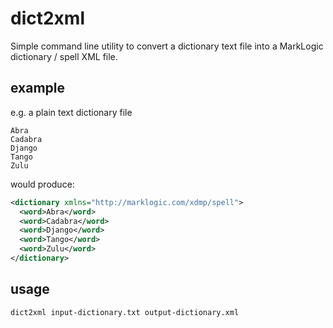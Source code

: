 dict2xml
========

Simple command line utility to convert a dictionary text file into a MarkLogic dictionary / spell XML file.

example
-------

e.g. a plain text dictionary file

```   
Abra
Cadabra
Django
Tango
Zulu
```

would produce:

```xml
<dictionary xmlns="http://marklogic.com/xdmp/spell">
  <word>Abra</word>
  <word>Cadabra</word>
  <word>Django</word>
  <word>Tango</word>
  <word>Zulu</word>
</dictionary>
```

usage
-----

```
dict2xml input-dictionary.txt output-dictionary.xml
```


